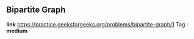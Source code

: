 ## Bipartite Graph
**link** https://practice.geeksforgeeks.org/problems/bipartite-graph/1
Tag : **medium**